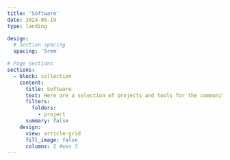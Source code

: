```yaml
---
title: 'Software'
date: 2024-05-19
type: landing

design:
  # Section spacing
  spacing: '5rem'

# Page sections
sections:
  - block: collection
    content:
      title: Software
      text: Here are a selection of projects and tools for the community that I have developed over the years.
      filters:
        folders:
          - project
      summary: false
    design:
      view: article-grid
      fill_image: false
      columns: 2 #was 3
---
```

